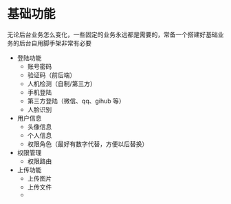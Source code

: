 # 基础功能

无论后台业务怎么变化，一些固定的业务永远都是需要的，常备一个搭建好基础业务的后台自用脚手架非常有必要

- 登陆功能
  - 账号密码
  - 验证码（前后端）
  - 人机检测（自制/第三方）
  - 手机登陆
  - 第三方登陆（微信、qq、gihub 等）
  - 人脸识别
- 用户信息
  - 头像信息
  - 个人信息
  - 权限角色（最好有数字代替，方便以后替换）
- 权限管理
  - 权限路由
- 上传功能
  - 上传图片
  - 上传文件
  - 



